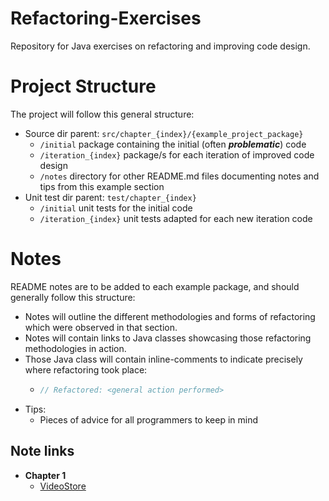# Refactoring-Exercises

Repository for Java exercises on refactoring and improving code design.

# Project Structure

The project will follow this general structure:

- Source dir parent: `src/chapter_{index}/{example_project_package}`
    - `/initial` package containing the initial (often ***problematic***) code
    - `/iteration_{index}` package/s for each iteration of improved code design
    - `/notes` directory for other README.md files documenting notes and tips from this example section
- Unit test dir parent: `test/chapter_{index}`
    - `/initial` unit tests for the initial code
    - `/iteration_{index}` unit tests adapted for each new iteration code

# Notes

README notes are to be added to each example package, and should generally follow this structure:

- Notes will outline the different methodologies and forms of refactoring which were observed in that section.
- Notes will contain links to Java classes showcasing those refactoring methodologies in action.
- Those Java class will contain inline-comments to indicate precisely where refactoring took place:
    - ```java
      // Refactored: <general action performed>
      ```
- Tips:
    - Pieces of advice for all programmers to keep in mind

## Note links

- **Chapter 1**
    - [VideoStore](src/chapter_1/VideoStore/notes/README.md)
